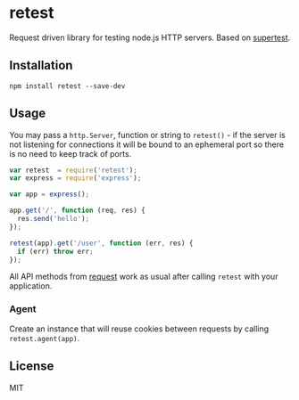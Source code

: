 # retest

Request driven library for testing node.js HTTP servers. Based on [supertest](https://github.com/visionmedia/supertest).

## Installation

```
npm install retest --save-dev
```

## Usage

You may pass a `http.Server`, function or string to `retest()` - if the server is not listening for connections it will be bound to an ephemeral port so there is no need to keep track of ports.

```javascript
var retest  = require('retest');
var express = require('express');

var app = express();

app.get('/', function (req, res) {
  res.send('hello');
});

retest(app).get('/user', function (err, res) {
  if (err) throw err;
});
```

All API methods from [request](https://github.com/mikeal/request) work as usual after calling `retest` with your application.

### Agent

Create an instance that will reuse cookies between requests by calling `retest.agent(app)`.

## License

MIT
